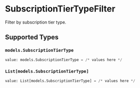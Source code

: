 # SubscriptionTierTypeFilter

Filter by subscription tier type.


## Supported Types

### `models.SubscriptionTierType`

```python
value: models.SubscriptionTierType = /* values here */
```

### `List[models.SubscriptionTierType]`

```python
value: List[models.SubscriptionTierType] = /* values here */
```


